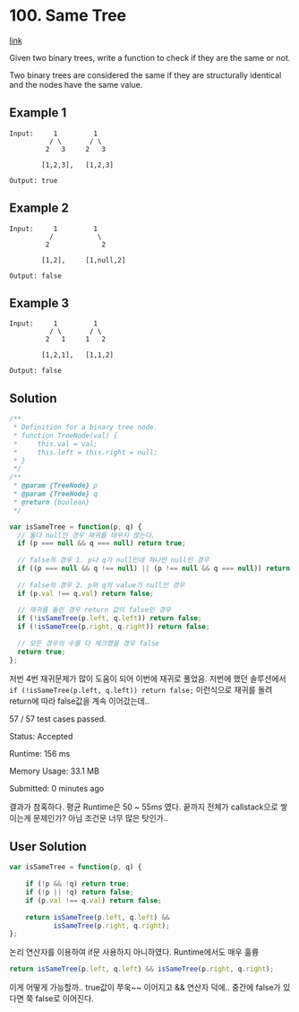 # 100. Same Tree

[link](https://leetcode.com/problems/same-tree/)

Given two binary trees, write a function to check if they are the same or not.

Two binary trees are considered the same if they are structurally identical and the nodes have the same value.

## Example 1

```
Input:     1         1
          / \       / \
         2   3     2   3

        [1,2,3],   [1,2,3]

Output: true
```

## Example 2

```
Input:     1         1
          /           \
         2             2

        [1,2],     [1,null,2]

Output: false
```

## Example 3

```
Input:     1         1
          / \       / \
         2   1     1   2

        [1,2,1],   [1,1,2]

Output: false
```

## Solution

```ts
/**
 * Definition for a binary tree node.
 * function TreeNode(val) {
 *     this.val = val;
 *     this.left = this.right = null;
 * }
 */
/**
 * @param {TreeNode} p
 * @param {TreeNode} q
 * @return {boolean}
 */

var isSameTree = function(p, q) {
  // 둘다 null인 경우 재귀를 태우지 않는다.
  if (p === null && q === null) return true;
    
  // false의 경우 1. p나 q가 null인데 하나만 null인 경우
  if ((p === null && q !== null) || (p !== null && q === null)) return false;
    
  // false의 경우 2. p와 q의 value가 null인 경우
  if (p.val !== q.val) return false;
    
  // 재귀를 돌린 경우 return 값이 false인 경우
  if (!isSameTree(p.left, q.left)) return false;
  if (!isSameTree(p.right, q.right)) return false;
    
  // 모든 경우의 수를 다 체크했을 경우 false
  return true;
};
```

저번 4번 재귀문제가 많이 도움이 되어 이번에 재귀로 풀었음.
저번에 했던 솔루션에서 `if (!isSameTree(p.left, q.left)) return false;` 이런식으로 재귀를 돌려 return에 따라 false값을 계속 이어갔는데..

57 / 57 test cases passed.

Status: Accepted

Runtime: 156 ms

Memory Usage: 33.1 MB

Submitted: 0 minutes ago

결과가 참혹하다.
평균 Runtime은 50 ~ 55ms 였다. 끝까지 전체가 callstack으로 쌓이는게 문제인가? 아님 조건문 너무 많은 탓인가.. 

## User Solution

```ts
var isSameTree = function(p, q) {
    
    if (!p && !q) return true;
    if (!p || !q) return false;
    if (p.val !== q.val) return false;
    
    return isSameTree(p.left, q.left) &&
           isSameTree(p.right, q.right);
};
```
논리 연산자를 이용하여 if문 사용하지 아니하였다. Runtime에서도 매우 훌륭

```ts
return isSameTree(p.left, q.left) && isSameTree(p.right, q.right);
```

이게 어떻게 가능할까.. true값이 쭈욱~~ 이어지고 && 연산자 덕에.. 중간에 false가 있다면 쭉 false로 이어진다.
